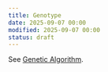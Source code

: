 ```yaml
---
title: Genotype
date: 2025-09-07 00:00
modified: 2025-09-07 00:00
status: draft
---
```


See [Genetic Algorithm](genetic-algorithms.md).

